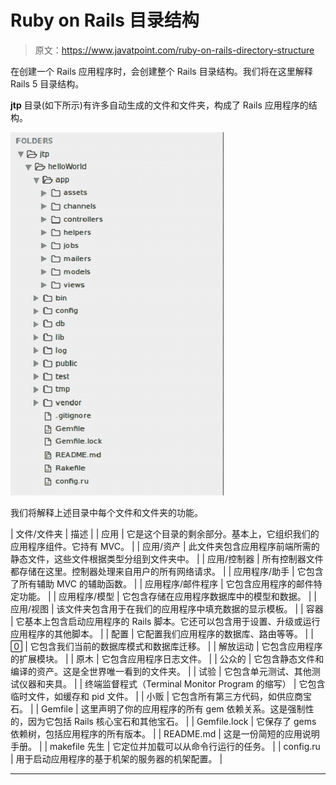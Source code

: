 # Ruby on Rails 目录结构

> 原文：<https://www.javatpoint.com/ruby-on-rails-directory-structure>

在创建一个 Rails 应用程序时，会创建整个 Rails 目录结构。我们将在这里解释 Rails 5 目录结构。

**jtp** 目录(如下所示)有许多自动生成的文件和文件夹，构成了 Rails 应用程序的结构。

![Ruby On rails directory-structure 1](img/d8ff17759415bdb5cbce8969b8c560f9.png)

我们将解释上述目录中每个文件和文件夹的功能。

| 文件/文件夹 | 描述 |
| 应用 | 它是这个目录的剩余部分。基本上，它组织我们的应用程序组件。它持有 MVC。 |
| 应用/资产 | 此文件夹包含应用程序前端所需的静态文件，这些文件根据类型分组到文件夹中。 |
| 应用/控制器 | 所有控制器文件都存储在这里。控制器处理来自用户的所有网络请求。 |
| 应用程序/助手 | 它包含了所有辅助 MVC 的辅助函数。 |
| 应用程序/邮件程序 | 它包含应用程序的邮件特定功能。 |
| 应用程序/模型 | 它包含存储在应用程序数据库中的模型和数据。 |
| 应用/视图 | 该文件夹包含用于在我们的应用程序中填充数据的显示模板。 |
| 容器 | 它基本上包含启动应用程序的 Rails 脚本。它还可以包含用于设置、升级或运行应用程序的其他脚本。 |
| 配置 | 它配置我们应用程序的数据库、路由等等。 |
|  | 它包含我们当前的数据库模式和数据库迁移。 |
| 解放运动 | 它包含应用程序的扩展模块。 |
| 原木 | 它包含应用程序日志文件。 |
| 公众的 | 它包含静态文件和编译的资产。这是全世界唯一看到的文件夹。 |
| 试验 | 它包含单元测试、其他测试仪器和夹具。 |
| 终端监督程式（Terminal Monitor Program 的缩写） | 它包含临时文件，如缓存和 pid 文件。 |
| 小贩 | 它包含所有第三方代码，如供应商宝石。 |
| Gemfile | 这里声明了你的应用程序的所有 gem 依赖关系。这是强制性的，因为它包括 Rails 核心宝石和其他宝石。 |
| Gemfile.lock | 它保存了 gems 依赖树，包括应用程序的所有版本。 |
| README.md | 这是一份简短的应用说明手册。 |
| makefile 先生 | 它定位并加载可以从命令行运行的任务。 |
| config.ru | 用于启动应用程序的基于机架的服务器的机架配置。 |

* * *